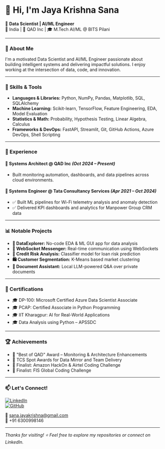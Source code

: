 # 👋 Hi, I'm Jaya Krishna Sana

🎯 **Data Scientist | AI/ML Engineer**  
📍 India | 💼 QAD Inc | 🎓 M.Tech AI/ML @ BITS Pilani

---

### 🚀 About Me

I'm a motivated Data Scientist and AI/ML Engineer passionate about building intelligent systems and delivering impactful solutions. I enjoy working at the intersection of data, code, and innovation.

---

### 🧠 Skills & Tools

- **Languages & Libraries:** Python, NumPy, Pandas, Matplotlib, SQL, SQLAlchemy  
- **Machine Learning:** Scikit-learn, TensorFlow, Feature Engineering, EDA, Model Evaluation  
- **Statistics & Math:** Probability, Hypothesis Testing, Linear Algebra, Calculus  
- **Frameworks & DevOps:** FastAPI, Streamlit, Git, GitHub Actions, Azure DevOps, Shell Scripting

---

### 💼 Experience

#### 🔹 Systems Architect @ QAD Inc _(Oct 2024 – Present)_
- Built monitoring automation, dashboards, and data pipelines across cloud environments.

#### 🔹 Systems Engineer @ Tata Consultancy Services _(Apr 2021 – Oct 2024)_
- ✅ Built ML pipelines for Wi-Fi telemetry analysis and anomaly detection  
- ✅ Delivered KPI dashboards and analytics for Manpower Group CRM data

---

### 📊 Notable Projects

- **🧪 DataExplorer:** No-code EDA & ML GUI app for data analysis  
- **📡 WebSocket Messenger:** Real-time communication using WebSockets  
- **🏦 Credit Risk Analysis:** Classifier model for loan risk prediction  
- **🛍 Customer Segmentation:** K-Means based market clustering  
- **🧠 Document Assistant:** Local LLM-powered Q&A over private documents

---

### 📜 Certifications

- 🎓 DP-100: Microsoft Certified Azure Data Scientist Associate  
- 🎓 PCAP: Certified Associate in Python Programming  
- 🎓 IIT Kharagpur: AI for Real-World Applications  
- 🎓 Data Analysis using Python – APSSDC

---

### 🏆 Achievements

- 🥇 "Best of QAD" Award – Monitoring & Architecture Enhancements  
- 🥈 TCS Spot Awards for Data Mirror and Team Delivery  
- 🏅 Finalist: Amazon HackOn & Airtel Coding Challenge  
- 🏅 Finalist: FIS Global Coding Challenge

---

### 📫 Let's Connect!

[![LinkedIn](https://img.shields.io/badge/LinkedIn-blue?style=flat&logo=linkedin&labelColor=0A66C2)](https://www.linkedin.com/in/sanajayakrishna/)  
[![GitHub](https://img.shields.io/badge/GitHub-black?style=flat&logo=github)](https://github.com/SanaJayaKrishna)

📧 sana.jayakrishna@gmail.com  
📱 +91 6300998146

---

_Thanks for visiting! ⭐ Feel free to explore my repositories or connect on LinkedIn._
